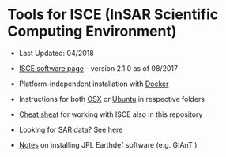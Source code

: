 # Tools for ISCE (InSAR Scientific Computing Environment)

* Last Updated: 04/2018

* [ISCE software page](https://winsar.unavco.org/isce.html) - version 2.1.0 as of 08/2017

* Platform-independent installation with [Docker](Docker)

* Instructions for both [OSX](OSX) or [Ubuntu](Ubuntu) in respective folders

* [Cheat sheat](CheatSheat.md) for working with ISCE also in this repository

* Looking for SAR data? [See here](Archives)

* [Notes](Ubuntu/Readme_GIAnT.md) on installing JPL Earthdef software (e.g. GIAnT
)
